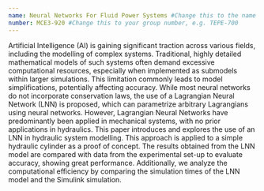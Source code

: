 ```yaml
---
name: Neural Networks For Fluid Power Systems #Change this to the name of your presentation
number: MCE3-920 #Change this to your group number, e.g. TEPE-700
---
```

Artificial Intelligence (AI) is gaining significant traction across various fields, including the modelling of complex systems. Traditional, highly detailed mathematical models of such systems often demand excessive computational resources, especially when implemented as submodels within larger simulations. This limitation commonly leads to model simplifications, potentially affecting accuracy. While most neural networks do not incorporate conservation laws, the use of a Lagrangian Neural Network (LNN) is proposed, which can parametrize arbitrary Lagrangians using neural networks. However, Lagrangian Neural Networks have predominantly been applied in mechanical systems, with no prior applications in hydraulics. This paper introduces and explores the use of an LNN in hydraulic system modelling. This approach is applied to a simple hydraulic cylinder as a proof of concept. The results obtained from the LNN model are compared with data from the experimental set-up to evaluate accuracy, showing great performance. Additionally, we analyze the computational efficiency by comparing the simulation times of the LNN model and the Simulink simulation.
